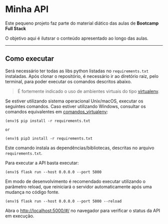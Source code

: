 # Minha API

Este pequeno projeto faz parte do material diático das aulas de  **Bootcamp Full Stack** 

O objetivo aqui é ilutsrar o conteúdo apresentado ao longo das aulas.

---
## Como executar 

Será necessário ter todas as libs python listadas no `requirements.txt` instaladas.
Após clonar o repositório, é necessário ir ao diretório raiz, pelo terminal, para poder executar os comandos descritos abaixo.

> É fortemente indicado o uso de ambientes virtuais do tipo [virtualenv](https://packaging.python.org/pt_BR/latest/guides/installing-using-pip-and-virtual-environments/).

Se estiver utilizando sistema operacional Unix/macOS, executar os seguintes comandos. Caso estiver utilizando Windows, consultar os comandos equivalentes em [comandos_virtualenv](https://packaging.python.org/pt_BR/latest/guides/installing-using-pip-and-virtual-environments/):

```
(env)$ pip install -r requirements.txt

or 

(env)$ pip3 install -r requirements.txt
```

Este comando instala as dependências/bibliotecas, descritas no arquivo `requirements.txt`.

Para executar a API  basta executar:

```
(env)$ flask run --host 0.0.0.0 --port 5000
```

Em modo de desenvolvimento é recomendado executar utilizando o parâmetro reload, que reiniciará o servidor
automaticamente após uma mudança no código fonte. 

```
(env)$ flask run --host 0.0.0.0 --port 5000 --reload
```

Abra o [http://localhost:5000/#/](http://localhost:5000/#/) no navegador para verificar o status da API em execução.